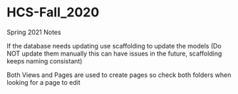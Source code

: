 # HCS-Fall_2020

Spring 2021 Notes

If the database needs updating use scaffolding to update the models (Do NOT update them manually this can have issues in the future, scaffolding keeps naming consistant)


Both Views and Pages are used to create pages so check both folders when looking for a page to edit

